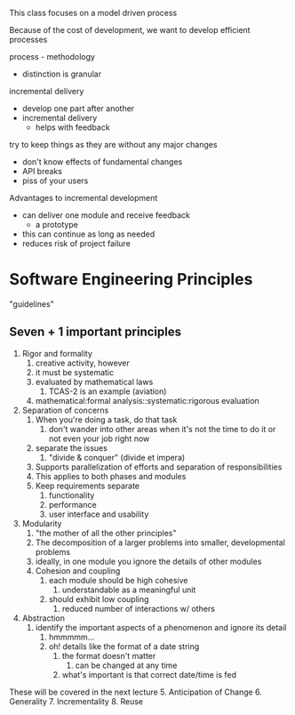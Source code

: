 This class focuses on a model driven process

Because of the cost of development, we want to develop efficient processes

process - methodology
- distinction is granular

incremental delivery
- develop one part after another
- incremental delivery
	- helps with feedback

try to keep things as they are without any major changes
- don't know effects of fundamental changes
- API breaks
- piss of your users

Advantages to incremental development
- can deliver one module and receive feedback
	- a prototype
- this can continue as long as needed
- reduces risk of project failure

# Software Engineering Principles
"guidelines"

## Seven + 1 important principles

1. Rigor and formality
	1. creative activity, however
	2. it must be systematic
	3. evaluated by mathematical laws
		1. TCAS-2 is an example (aviation)
	4. mathematical:formal analysis::systematic:rigorous evaluation
2. Separation of concerns
	1. When you're doing a task, do that task
		1. don't wander into other areas when it's not the time to do it or not even your job right now
	2. separate the issues
		1. "divide & conquer" (divide et impera)
	3. Supports parallelization of efforts and separation of responsibilities
	4. This applies to both phases and modules
	5. Keep requirements separate
		1. functionality
		2. performance
		3. user interface and usability
3. Modularity
	1. "the mother of all the other principles"
	2. The decomposition of a larger problems into smaller, developmental problems
	3. ideally, in one module you ignore the details of other modules
	4. Cohesion and coupling
		1. each module should be high cohesive
			1. understandable as a meaningful unit
		2. should exhibit low coupling
			1. reduced number of interactions w/ others
4. Abstraction
	1. identify the important aspects of a phenomenon and ignore its detail
		1. hmmmmm...
		2. oh! details like the format of a date string
			1. the format doesn't matter
				1. can be changed at any time
			2. what's important is that correct date/time is fed

These will be covered in the next lecture
5. Anticipation of Change
6. Generality
7. Incrementality
8. Reuse